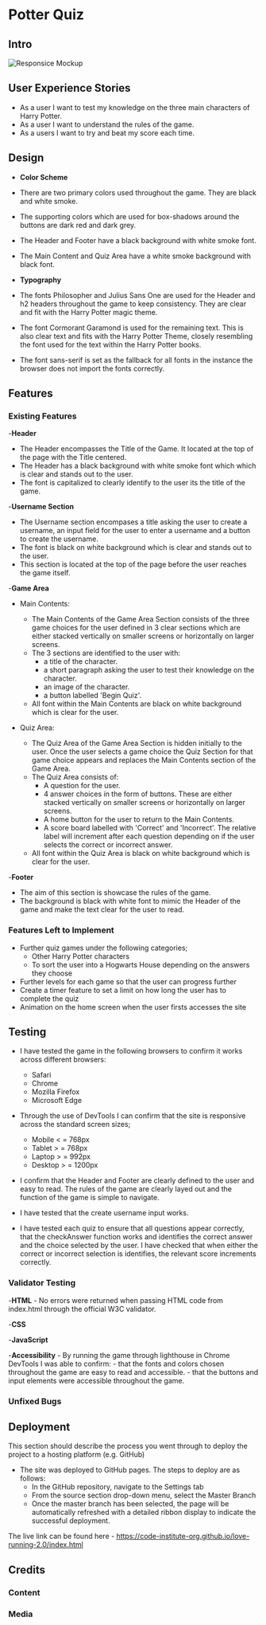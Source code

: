 # Potter Quiz

## Intro

![Responsice Mockup]()

## User Experience Stories

 - As a user I want to test my knowledge on the three main characters of Harry Potter.
 - As a user I want to understand the rules of the game.
 - As a users I want to try and beat my score each time.


## Design

- __Color Scheme__
 - There are two primary colors used throughout the game. They are black and white smoke. 
 - The supporting colors which are used for box-shadows around the buttons are dark red and dark grey.
 - The Header and Footer have a black background with white smoke font.
 - The Main Content and Quiz Area have a white smoke background with black font.

- __Typography__
 - The fonts Philosopher and Julius Sans One are used for the Header and h2 headers throughout the game to keep consistency. They are clear and fit with the Harry Potter magic theme.
 - The font Cormorant Garamond is used for the remaining text. This is also clear text and fits with the Harry Potter Theme, closely resembling the font used for the text within the Harry Potter books.
 - The font sans-serif is set as the fallback for all fonts in the instance the browser does not import the fonts correctly.

## Features 


### Existing Features

-__Header__
  
  - The Header encompasses the Title of the Game. It located at the top of the page with the Title centered.
  - The Header has a black background with white smoke font which which is clear and stands out to the user. 
  - The font is capitalized to clearly identify to the user its the title of the game. 

-__Username Section__

 - The Username section encompases a title asking the user to create a username, an input field for the user to enter a username and a button to create the username.
 - The font is black on white background which is clear and stands out to the user.
 - This section is located at the top of the page before the user reaches the game itself. 

-__Game Area__

 - Main Contents:
    - The Main Contents of the Game Area Section consists of the three game choices for the user defined in 3 clear sections which are either stacked vertically on smaller screens or horizontally on larger screens.
    - The 3 sections are identified to the user with:
      - a title of the character.
      - a short paragraph asking the user to test their knowledge on the character.
      - an image of the character.
      - a button labelled 'Begin Quiz'.
    - All font within the Main Contents are black on white background which is clear for the user.

  - Quiz Area: 
    - The Quiz Area of the Game Area Section is hidden initially to the user. Once the user selects a game choice the Quiz Section for that game choice appears and replaces the Main Contents section of the Game Area.
    - The Quiz Area consists of:
      - A question for the user.
      - 4 answer choices in the form of buttons. These are either stacked vertically on smaller screens or horizontally on larger screens.
      - A home button for the user to return to the Main Contents.
      - A score board labelled with 'Correct' and 'Incorrect'. The relative label will increment after each question depending on if the user selects the correct or incorrect answer.
    - All font within the Quiz Area is black on white background which is clear for the user.
  

-__Footer__

 - The aim of this section is showcase the rules of the game.
 - The background is black with white font to mimic the Header of the game and make the text clear for the user to read.


### Features Left to Implement

  - Further quiz games under the following categories;
    - Other Harry Potter characters
    - To sort the user into a Hogwarts House depending on the answers they choose
  - Further levels for each game so that the user can progress further
  - Create a timer feature to set a limit on how long the user has to complete the quiz
  - Animation on the home screen when the user firsts accesses the site



## Testing 

  - I have tested the game in the following browsers to confirm it works across different browsers:
    - Safari
    - Chrome
    - Mozilla Firefox
    - Microsoft Edge

  - Through the use of DevTools I can confirm that the site is responsive across the standard screen sizes;
    - Mobile < = 768px
    - Tablet > = 768px
    - Laptop > = 992px
    - Desktop > = 1200px

  - I confirm that the Header and Footer are clearly defined to the user and easy to read. The rules of the game are clearly layed out and the function of the game is simple to navigate. 

  - I have tested that the create username input works.

  - I have tested each quiz to ensure that all questions appear correctly, that the checkAnswer function works and identifies the correct answer and the choice selected by the user. I have checked that when either the correct or incorrect selection is identifies, the relevant score increments correctly.



### Validator Testing 

  -__HTML__
    - No errors were returned when passing HTML code from index.html through the official W3C validator.

  -__CSS__


  -__JavaScript__


  -__Accessibility__
    - By running the game through lighthouse in Chrome DevTools I was able to confirm:
      - that the fonts and colors chosen throughout the game are easy to read and accessible.
      - that the buttons and input elements were accessible throughout the game.


### Unfixed Bugs


## Deployment

This section should describe the process you went through to deploy the project to a hosting platform (e.g. GitHub) 

- The site was deployed to GitHub pages. The steps to deploy are as follows: 
  - In the GitHub repository, navigate to the Settings tab 
  - From the source section drop-down menu, select the Master Branch
  - Once the master branch has been selected, the page will be automatically refreshed with a detailed ribbon display to indicate the successful deployment. 

The live link can be found here - https://code-institute-org.github.io/love-running-2.0/index.html 


## Credits 


### Content 


### Media



